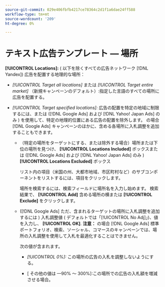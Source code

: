 ```yaml
---
source-git-commit: 029e406fbfb4217ce78364c2d1f1a6dae24ff588
workflow-type: tm+mt
source-wordcount: '209'
ht-degree: 0%

---
```

# テキスト広告テンプレート — 場所

**[!UICONTROL Locations]:** ( 以下を除くすべての広告ネットワーク [!DNL Yandex]) 広告を配置する地理的な場所：

* *[!UICONTROL Target all locations]* または *[!UICONTROL Target entire market]* （新規キャンペーンのデフォルト）:指定した言語のすべての場所に広告を配置する。

* *[!UICONTROL Target specified locations]:* 広告の配置を特定の地域に制限するには、または ([!DNL Google Ads] および [!DNL Yahoo! Japan Ads] のみ ) を使用して、特定の地理的位置にある広告の配置を除外します。 の場合 [!DNL Google Ads] キャンペーンのほかに、含める各場所に入札調整を追加することもできます。

   * （特定の場所をターゲットにする、または除外する場合）場所または下位の場所を見つけ、 **[!UICONTROL Locations Included]** ボックスまたは ([!DNL Google Ads] および [!DNL Yahoo! Japan Ads] のみ ) **[!UICONTROL Locations Excluded]** ボックス

      リスト内の項目（米国の州、大都市地域、市区町村など）のサブコンポーネントをリストするには、項目をクリックします。

      場所を検索するには、検索フィールドに場所名を入力し始めます。 検索結果で、 **[!UICONTROL Add]** 含める場所の横または **[!UICONTROL Exclude]** をクリックします。

   * ([!DNL Google Ads] ただ、含まれるターゲットの場所に入札調整を追加するには ) 入札調整値 ( デフォルトでは「[!UICONTROL No Adj]」)、値を入力し、 **[!UICONTROL OK]**. **注意：** の場合 [!DNL Google Ads] 標準ポートフォリオ、検索、ソーシャル、コマースのキャンペーンでは、場所の入札調整を使用して入札を最適化することはできません。

      次の値が含まれます。

      * *[!UICONTROL 0%]:* この場所の広告の入札を調整しないようにする。

      * \[ その他の値は —90% ～ 300%\]:この場所での広告の入札額を増減させる場合。

